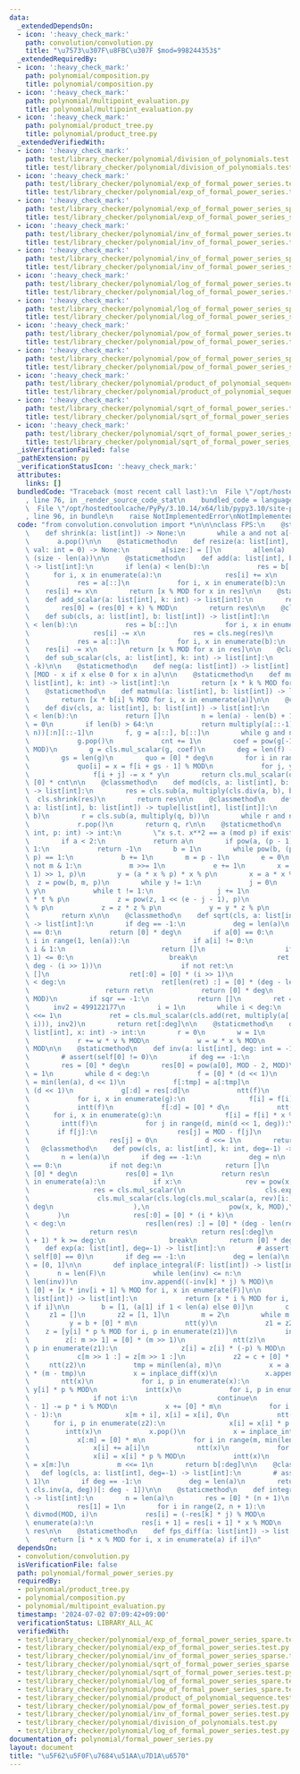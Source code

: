 ```yaml
---
data:
  _extendedDependsOn:
  - icon: ':heavy_check_mark:'
    path: convolution/convolution.py
    title: "\u7573\u307F\u8FBC\u307F $mod=998244353$"
  _extendedRequiredBy:
  - icon: ':heavy_check_mark:'
    path: polynomial/composition.py
    title: polynomial/composition.py
  - icon: ':heavy_check_mark:'
    path: polynomial/multipoint_evaluation.py
    title: polynomial/multipoint_evaluation.py
  - icon: ':heavy_check_mark:'
    path: polynomial/product_tree.py
    title: polynomial/product_tree.py
  _extendedVerifiedWith:
  - icon: ':heavy_check_mark:'
    path: test/library_checker/polynomial/division_of_polynomials.test.py
    title: test/library_checker/polynomial/division_of_polynomials.test.py
  - icon: ':heavy_check_mark:'
    path: test/library_checker/polynomial/exp_of_formal_power_series.test.py
    title: test/library_checker/polynomial/exp_of_formal_power_series.test.py
  - icon: ':heavy_check_mark:'
    path: test/library_checker/polynomial/exp_of_formal_power_series_spare.test.py
    title: test/library_checker/polynomial/exp_of_formal_power_series_spare.test.py
  - icon: ':heavy_check_mark:'
    path: test/library_checker/polynomial/inv_of_formal_power_series.test.py
    title: test/library_checker/polynomial/inv_of_formal_power_series.test.py
  - icon: ':heavy_check_mark:'
    path: test/library_checker/polynomial/inv_of_formal_power_series_sparse.test.py
    title: test/library_checker/polynomial/inv_of_formal_power_series_sparse.test.py
  - icon: ':heavy_check_mark:'
    path: test/library_checker/polynomial/log_of_formal_power_series.test.py
    title: test/library_checker/polynomial/log_of_formal_power_series.test.py
  - icon: ':heavy_check_mark:'
    path: test/library_checker/polynomial/log_of_formal_power_series_spare.test.py
    title: test/library_checker/polynomial/log_of_formal_power_series_spare.test.py
  - icon: ':heavy_check_mark:'
    path: test/library_checker/polynomial/pow_of_formal_power_series.test.py
    title: test/library_checker/polynomial/pow_of_formal_power_series.test.py
  - icon: ':heavy_check_mark:'
    path: test/library_checker/polynomial/pow_of_formal_power_series_spare.test.py
    title: test/library_checker/polynomial/pow_of_formal_power_series_spare.test.py
  - icon: ':heavy_check_mark:'
    path: test/library_checker/polynomial/product_of_polynomial_sequence.test.py
    title: test/library_checker/polynomial/product_of_polynomial_sequence.test.py
  - icon: ':heavy_check_mark:'
    path: test/library_checker/polynomial/sqrt_of_formal_power_series.test.py
    title: test/library_checker/polynomial/sqrt_of_formal_power_series.test.py
  - icon: ':heavy_check_mark:'
    path: test/library_checker/polynomial/sqrt_of_formal_power_series_sparse.test.py
    title: test/library_checker/polynomial/sqrt_of_formal_power_series_sparse.test.py
  _isVerificationFailed: false
  _pathExtension: py
  _verificationStatusIcon: ':heavy_check_mark:'
  attributes:
    links: []
  bundledCode: "Traceback (most recent call last):\n  File \"/opt/hostedtoolcache/PyPy/3.10.14/x64/lib/pypy3.10/site-packages/onlinejudge_verify/documentation/build.py\"\
    , line 76, in _render_source_code_stat\n    bundled_code = language.bundle(\n\
    \  File \"/opt/hostedtoolcache/PyPy/3.10.14/x64/lib/pypy3.10/site-packages/onlinejudge_verify/languages/python.py\"\
    , line 96, in bundle\n    raise NotImplementedError\nNotImplementedError\n"
  code: "from convolution.convolution import *\n\n\nclass FPS:\n    @staticmethod\n\
    \    def shrink(a: list[int]) -> None:\n        while a and not a[-1]:\n     \
    \       a.pop()\n\n    @staticmethod\n    def resize(a: list[int], size: int,\
    \ val: int = 0) -> None:\n        a[size:] = []\n        a[len(a) :] = [val] *\
    \ (size - len(a))\n\n    @staticmethod\n    def add(a: list[int], b: list[int])\
    \ -> list[int]:\n        if len(a) < len(b):\n            res = b[::]\n      \
    \      for i, x in enumerate(a):\n                res[i] += x\n        else:\n\
    \            res = a[::]\n            for i, x in enumerate(b):\n            \
    \    res[i] += x\n        return [x % MOD for x in res]\n\n    @staticmethod\n\
    \    def add_scalar(a: list[int], k: int) -> list[int]:\n        res = a[:]\n\
    \        res[0] = (res[0] + k) % MOD\n        return res\n\n    @classmethod\n\
    \    def sub(cls, a: list[int], b: list[int]) -> list[int]:\n        if len(a)\
    \ < len(b):\n            res = b[::]\n            for i, x in enumerate(a):\n\
    \                res[i] -= x\n            res = cls.neg(res)\n        else:\n\
    \            res = a[::]\n            for i, x in enumerate(b):\n            \
    \    res[i] -= x\n        return [x % MOD for x in res]\n\n    @classmethod\n\
    \    def sub_scalar(cls, a: list[int], k: int) -> list[int]:\n        return cls.add_scalar(a,\
    \ -k)\n\n    @staticmethod\n    def neg(a: list[int]) -> list[int]:\n        return\
    \ [MOD - x if x else 0 for x in a]\n\n    @staticmethod\n    def mul_scalar(a:\
    \ list[int], k: int) -> list[int]:\n        return [x * k % MOD for x in a]\n\n\
    \    @staticmethod\n    def matmul(a: list[int], b: list[int]) -> list[int]:\n\
    \        return [x * b[i] % MOD for i, x in enumerate(a)]\n\n    @classmethod\n\
    \    def div(cls, a: list[int], b: list[int]) -> list[int]:\n        if len(a)\
    \ < len(b):\n            return []\n        n = len(a) - len(b) + 1\n        cnt\
    \ = 0\n        if len(b) > 64:\n            return multiply(a[::-1][:n], cls.inv(b[::-1],\
    \ n))[:n][::-1]\n        f, g = a[::], b[::]\n        while g and not g[-1]:\n\
    \            g.pop()\n            cnt += 1\n        coef = pow(g[-1], MOD - 2,\
    \ MOD)\n        g = cls.mul_scalar(g, coef)\n        deg = len(f) - len(g) + 1\n\
    \        gs = len(g)\n        quo = [0] * deg\n        for i in range(deg)[::-1]:\n\
    \            quo[i] = x = f[i + gs - 1] % MOD\n            for j, y in enumerate(g):\n\
    \                f[i + j] -= x * y\n        return cls.mul_scalar(quo, coef) +\
    \ [0] * cnt\n\n    @classmethod\n    def mod(cls, a: list[int], b: list[int])\
    \ -> list[int]:\n        res = cls.sub(a, multiply(cls.div(a, b), b))\n      \
    \  cls.shrink(res)\n        return res\n\n    @classmethod\n    def divmod(cls,\
    \ a: list[int], b: list[int]) -> tuple[list[int], list[int]]:\n        q = cls.div(a,\
    \ b)\n        r = cls.sub(a, multiply(q, b))\n        while r and not r[-1]:\n\
    \            r.pop()\n        return q, r\n\n    @staticmethod\n    def mod_sqrt(a:\
    \ int, p: int) -> int:\n        \"x s.t. x**2 == a (mod p) if exist else -1\"\n\
    \        if a < 2:\n            return a\n        if pow(a, (p - 1) >> 1, p) !=\
    \ 1:\n            return -1\n        b = 1\n        while pow(b, (p - 1) >> 1,\
    \ p) == 1:\n            b += 1\n        m = p - 1\n        e = 0\n        while\
    \ not m & 1:\n            m >>= 1\n            e += 1\n        x = pow(a, (m -\
    \ 1) >> 1, p)\n        y = (a * x % p) * x % p\n        x = a * x % p\n      \
    \  z = pow(b, m, p)\n        while y != 1:\n            j = 0\n            t =\
    \ y\n            while t != 1:\n                j += 1\n                t = t\
    \ * t % p\n            z = pow(z, 1 << (e - j - 1), p)\n            x = x * z\
    \ % p\n            z = z * z % p\n            y = y * z % p\n            e = j\n\
    \        return x\n\n    @classmethod\n    def sqrt(cls, a: list[int], deg=-1)\
    \ -> list[int]:\n        if deg == -1:\n            deg = len(a)\n        if len(a)\
    \ == 0:\n            return [0] * deg\n        if a[0] == 0:\n            for\
    \ i in range(1, len(a)):\n                if a[i] != 0:\n                    if\
    \ i & 1:\n                        return []\n                    if deg - (i >>\
    \ 1) <= 0:\n                        break\n                    ret = cls.sqrt(a[i:],\
    \ deg - (i >> 1))\n                    if not ret:\n                        return\
    \ []\n                    ret[:0] = [0] * (i >> 1)\n                    if len(ret)\
    \ < deg:\n                        ret[len(ret) :] = [0] * (deg - len(ret))\n \
    \                   return ret\n            return [0] * deg\n        sqr = cls.mod_sqrt(a[0],\
    \ MOD)\n        if sqr == -1:\n            return []\n        ret = [sqr]\n  \
    \      inv2 = 499122177\n        i = 1\n        while i < deg:\n            i\
    \ <<= 1\n            ret = cls.mul_scalar(cls.add(ret, multiply(a[:i], cls.inv(ret,\
    \ i))), inv2)\n        return ret[:deg]\n\n    @staticmethod\n    def eval(a:\
    \ list[int], x: int) -> int:\n        r = 0\n        w = 1\n        for v in a:\n\
    \            r += w * v % MOD\n            w = w * x % MOD\n        return r %\
    \ MOD\n\n    @staticmethod\n    def inv(a: list[int], deg: int = -1) -> list[int]:\n\
    \        # assert(self[0] != 0)\n        if deg == -1:\n            deg = len(a)\n\
    \        res = [0] * deg\n        res[0] = pow(a[0], MOD - 2, MOD)\n        d\
    \ = 1\n        while d < deg:\n            f = [0] * (d << 1)\n            tmp\
    \ = min(len(a), d << 1)\n            f[:tmp] = a[:tmp]\n            g = [0] *\
    \ (d << 1)\n            g[:d] = res[:d]\n            ntt(f)\n            ntt(g)\n\
    \            for i, x in enumerate(g):\n                f[i] = f[i] * x % MOD\n\
    \            intt(f)\n            f[:d] = [0] * d\n            ntt(f)\n      \
    \      for i, x in enumerate(g):\n                f[i] = f[i] * x % MOD\n    \
    \        intt(f)\n            for j in range(d, min(d << 1, deg)):\n         \
    \       if f[j]:\n                    res[j] = MOD - f[j]\n                else:\n\
    \                    res[j] = 0\n            d <<= 1\n        return res\n\n \
    \   @classmethod\n    def pow(cls, a: list[int], k: int, deg=-1) -> list[int]:\n\
    \        n = len(a)\n        if deg == -1:\n            deg = n\n        if k\
    \ == 0:\n            if not deg:\n                return []\n            res =\
    \ [0] * deg\n            res[0] = 1\n            return res\n        for i, x\
    \ in enumerate(a):\n            if x:\n                rev = pow(x, MOD - 2, MOD)\n\
    \                res = cls.mul_scalar(\n                    cls.exp(\n       \
    \                 cls.mul_scalar(cls.log(cls.mul_scalar(a, rev)[i:], deg), k),\
    \ deg\n                    ),\n                    pow(x, k, MOD),\n         \
    \       )\n                res[:0] = [0] * (i * k)\n                if len(res)\
    \ < deg:\n                    res[len(res) :] = [0] * (deg - len(res))\n     \
    \               return res\n                return res[:deg]\n            if (i\
    \ + 1) * k >= deg:\n                break\n        return [0] * deg\n\n    @staticmethod\n\
    \    def exp(a: list[int], deg=-1) -> list[int]:\n        # assert(not self or\
    \ self[0] == 0)\n        if deg == -1:\n            deg = len(a)\n        inv\
    \ = [0, 1]\n\n        def inplace_integral(F: list[int]) -> list[int]:\n     \
    \       n = len(F)\n            while len(inv) <= n:\n                j, k = divmod(MOD,\
    \ len(inv))\n                inv.append((-inv[k] * j) % MOD)\n            return\
    \ [0] + [x * inv[i + 1] % MOD for i, x in enumerate(F)]\n\n        def inplace_diff(F:\
    \ list[int]) -> list[int]:\n            return [x * i % MOD for i, x in enumerate(F)\
    \ if i]\n\n        b = [1, (a[1] if 1 < len(a) else 0)]\n        c = [1]\n   \
    \     z1 = []\n        z2 = [1, 1]\n        m = 2\n        while m < deg:\n  \
    \          y = b + [0] * m\n            ntt(y)\n            z1 = z2\n        \
    \    z = [y[i] * p % MOD for i, p in enumerate(z1)]\n            intt(z)\n   \
    \         z[: m >> 1] = [0] * (m >> 1)\n            ntt(z)\n            for i,\
    \ p in enumerate(z1):\n                z[i] = z[i] * (-p) % MOD\n            intt(z)\n\
    \            c[m >> 1 :] = z[m >> 1 :]\n            z2 = c + [0] * m\n       \
    \     ntt(z2)\n            tmp = min(len(a), m)\n            x = a[:tmp] + [0]\
    \ * (m - tmp)\n            x = inplace_diff(x)\n            x.append(0)\n    \
    \        ntt(x)\n            for i, p in enumerate(x):\n                x[i] =\
    \ y[i] * p % MOD\n            intt(x)\n            for i, p in enumerate(b):\n\
    \                if not i:\n                    continue\n                x[i\
    \ - 1] -= p * i % MOD\n            x += [0] * m\n            for i in range(m\
    \ - 1):\n                x[m + i], x[i] = x[i], 0\n            ntt(x)\n      \
    \      for i, p in enumerate(z2):\n                x[i] = x[i] * p % MOD\n   \
    \         intt(x)\n            x.pop()\n            x = inplace_integral(x)\n\
    \            x[:m] = [0] * m\n            for i in range(m, min(len(a), m << 1)):\n\
    \                x[i] += a[i]\n            ntt(x)\n            for i, p in enumerate(y):\n\
    \                x[i] = x[i] * p % MOD\n            intt(x)\n            b[m:]\
    \ = x[m:]\n            m <<= 1\n        return b[:deg]\n\n    @classmethod\n \
    \   def log(cls, a: list[int], deg=-1) -> list[int]:\n        # assert(a[0] ==\
    \ 1)\n        if deg == -1:\n            deg = len(a)\n        return cls.integral(multiply(cls.fps_diff(a),\
    \ cls.inv(a, deg))[: deg - 1])\n\n    @staticmethod\n    def integral(a: list[int])\
    \ -> list[int]:\n        n = len(a)\n        res = [0] * (n + 1)\n        if n:\n\
    \            res[1] = 1\n        for i in range(2, n + 1):\n            j, k =\
    \ divmod(MOD, i)\n            res[i] = (-res[k] * j) % MOD\n        for i, x in\
    \ enumerate(a):\n            res[i + 1] = res[i + 1] * x % MOD\n        return\
    \ res\n\n    @staticmethod\n    def fps_diff(a: list[int]) -> list[int]:\n   \
    \     return [i * x % MOD for i, x in enumerate(a) if i]\n"
  dependsOn:
  - convolution/convolution.py
  isVerificationFile: false
  path: polynomial/formal_power_series.py
  requiredBy:
  - polynomial/product_tree.py
  - polynomial/composition.py
  - polynomial/multipoint_evaluation.py
  timestamp: '2024-07-02 07:09:42+09:00'
  verificationStatus: LIBRARY_ALL_AC
  verifiedWith:
  - test/library_checker/polynomial/exp_of_formal_power_series_spare.test.py
  - test/library_checker/polynomial/exp_of_formal_power_series.test.py
  - test/library_checker/polynomial/inv_of_formal_power_series_sparse.test.py
  - test/library_checker/polynomial/sqrt_of_formal_power_series_sparse.test.py
  - test/library_checker/polynomial/sqrt_of_formal_power_series.test.py
  - test/library_checker/polynomial/log_of_formal_power_series_spare.test.py
  - test/library_checker/polynomial/pow_of_formal_power_series_spare.test.py
  - test/library_checker/polynomial/product_of_polynomial_sequence.test.py
  - test/library_checker/polynomial/pow_of_formal_power_series.test.py
  - test/library_checker/polynomial/inv_of_formal_power_series.test.py
  - test/library_checker/polynomial/division_of_polynomials.test.py
  - test/library_checker/polynomial/log_of_formal_power_series.test.py
documentation_of: polynomial/formal_power_series.py
layout: document
title: "\u5F62\u5F0F\u7684\u51AA\u7D1A\u6570"
---
```

